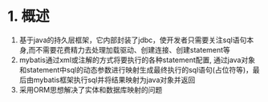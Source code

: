 # 1. 概述

1. 基于java的持久层框架，它内部封装了jdbc，使开发者只需要关注sql语句本身,而不需要花费精力去处理加载驱动、创建连接、创建statement等
2. mybatis通过xml或注解的方式将要执行的各种statement配置, 通过java对象和statement中sql的动态参数进行映射生成最终执行的sql语句(占位符等)，最后由mybatis框架执行sql并将结果映射为java对象并返回
3. 采用ORM思想解决了实体和数据库映射的问题